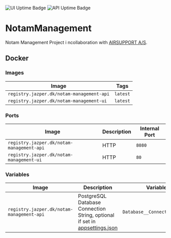 ![UI Uptime Badge](https://kuma.uptime-vps.jazper.dk/api/badge/7/uptime/48?labelPrefix=UI+&style=for-the-badge)
![API Uptime Badge](https://kuma.uptime-vps.jazper.dk/api/badge/8/uptime/48?labelPrefix=API+&style=for-the-badge)

# NotamManagement
Notam Management Project i ncollaboration with [AIRSUPPORT A/S](https://ppsflightplanning.com/).

## Docker

### Images

| Image                                     | Tags     |
|-------------------------------------------|----------|
| `registry.jazper.dk/notam-management-api` | `latest` |
| `registry.jazper.dk/notam-management-ui`  | `latest` |

### Ports

| Image                                     | Description | Internal Port |
|-------------------------------------------|-------------|---------------|
| `registry.jazper.dk/notam-management-api` | HTTP        | `8080`        |
| `registry.jazper.dk/notam-management-ui`  | HTTP        | `80`          |

### Variables

| Image                                     | Description                                                                                                          | Variable                      |
|-------------------------------------------|----------------------------------------------------------------------------------------------------------------------|-------------------------------|
| `registry.jazper.dk/notam-management-api` | PostgreSQL Database Connection String, optional if set in [appsettings.json](./NotamManagement.Api/appsettings.json) | `Database__ConnectionString`  |
